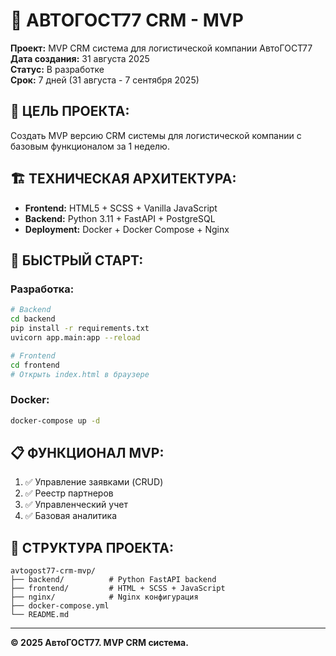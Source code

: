 # 🚛 АВТОГОСТ77 CRM - MVP

**Проект:** MVP CRM система для логистической компании АвтоГОСТ77  
**Дата создания:** 31 августа 2025  
**Статус:** В разработке  
**Срок:** 7 дней (31 августа - 7 сентября 2025)  

## 🎯 **ЦЕЛЬ ПРОЕКТА:**
Создать MVP версию CRM системы для логистической компании с базовым функционалом за 1 неделю.

## 🏗️ **ТЕХНИЧЕСКАЯ АРХИТЕКТУРА:**
- **Frontend:** HTML5 + SCSS + Vanilla JavaScript
- **Backend:** Python 3.11 + FastAPI + PostgreSQL
- **Deployment:** Docker + Docker Compose + Nginx

## 🚀 **БЫСТРЫЙ СТАРТ:**

### **Разработка:**
```bash
# Backend
cd backend
pip install -r requirements.txt
uvicorn app.main:app --reload

# Frontend
cd frontend
# Открыть index.html в браузере
```

### **Docker:**
```bash
docker-compose up -d
```

## 📋 **ФУНКЦИОНАЛ MVP:**
1. ✅ Управление заявками (CRUD)
2. ✅ Реестр партнеров
3. ✅ Управленческий учет
4. ✅ Базовая аналитика

## 📁 **СТРУКТУРА ПРОЕКТА:**
```
avtogost77-crm-mvp/
├── backend/          # Python FastAPI backend
├── frontend/         # HTML + SCSS + JavaScript
├── nginx/            # Nginx конфигурация
├── docker-compose.yml
└── README.md
```

---

**© 2025 АвтоГОСТ77. MVP CRM система.**
